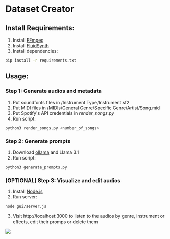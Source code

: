 # Dataset Creator

## Install Requirements:

1. Install [FFmpeg](https://www.ffmpeg.org/)
2. Install [FluidSynth](https://www.fluidsynth.org/)
3. Install dependencies:

```bash
pip install -r requirements.txt
```

## Usage:

### Step 1: Generate audios and metadata

1. Put soundfonts files in /Instrument Type/Instrument.sf2
2. Put MIDI files in /MIDIs/General Genre/Specific Genre/Artist/Song.mid
3. Put Spotify's API credentials in *render_songs.py*
4. Run script:

```bash
python3 render_songs.py <number_of_songs>
```

### Step 2: Generate prompts

1. Download [ollama](https://ollama.com/) and Llama 3.1
2. Run script:
```bash
python3 generate_prompts.py
```

### (OPTIONAL) Step 3: Visualize and edit audios

1. Install [Node.js](https://nodejs.org/en/download/package-manager)
2. Run server:
```bash
node gui/server.js
```
3. Visit http://localhost:3000 to listen to the audios by genre, instrument or effects, edit their promps or delete them

<img src="https://i.imgur.com/Iwhown6.png"></img>